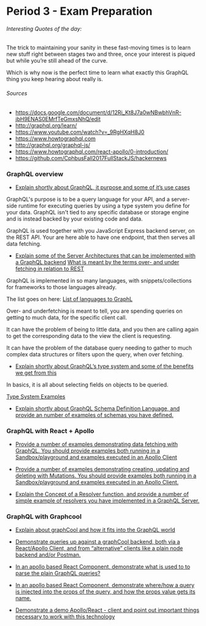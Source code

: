 # Period 3 - Exam Preparation

###### Interesting Quotes of the day:

The trick to maintaining your sanity in these fast-moving times is to learn new stuff right between stages two and three, once your interest is piqued but while you’re still ahead of the curve.

Which is why now is the perfect time to learn what exactly this GraphQL thing you keep hearing about really is.

###### Sources

- https://docs.google.com/document/d/12Ri_Kt8J7a0wNBwbhVnR-jbH9ENAS0EMrfTeGmxsNhQ/edit
- http://graphql.org/learn/
- https://www.youtube.com/watch?v=_9RgHXqH8J0
- https://www.howtographql.com
- http://graphql.org/graphql-js/
- https://www.howtographql.com/react-apollo/0-introduction/
- https://github.com/CphbusFall2017FullStackJS/hackernews



### GraphQL overview

- <u>Explain shortly about GraphQL, it purpose and some of it’s use cases</u>


GraphQL's purpose is to be a query language for your API, and a server-side runtime for executing queries by using a type system you define for your data. GraphQL isn't tied to any specific database or storage engine and is instead backed by your existing code and data.

GraphQL is used together with you JavaScript Express backend server, on the REST API. Your are here able to have one endpoint, that then serves all data fetching.



- <u>Explain some of the Server Architectures that can be implemented with a GraphQL backend</u>
  <u>What is meant by the terms over- and under fetching in relation to REST</u>


GraphQL is implemented in so many languages, with snippets/collections for frameworks to those languages already.

The list goes on here: [List of languages to GraphL](http://graphql.org/code/)

Over- and underfetching is meant to tell, you are spending queries on getting to much data, for the specific client call.

It can have the problem of being to little data, and you then are calling again to get the corresponding data to the view the client is requesting.

It can have the problem of the database query needing to gather to much complex data structures or filters upon the query, when over fetching.



- <u>Explain shortly about GraphQL’s type system and some of the benefits we get from this</u>


In basics, it is all about selecting fields on objects to be queried.

[Type System Examples](/Period%203/graphql-examples.md)





- <u>Explain shortly about GraphQL Schema Definition Language, and provide an number of examples of schemas you have defined.</u>




### GraphQL with React + Apollo

- <u>Provide a number of examples demonstrating data fetching with GraphQL. You should provide examples both running in a Sandbox/playground and examples executed in an Apollo Client</u>




- <u>Provide a number of examples demonstrating creating, updating and deleting with Mutations. You should provide examples both running in a Sandbox/playground and examples executed in an Apollo Client.</u>




- <u>Explain the Concept of a Resolver function, and provide a number of simple example of resolvers you have implemented in a GraphQL Server.</u>




### GraphQL with Graphcool

- <u>Explain about graphCool and how it fits into the GraphQL world</u>




- <u>Demonstrate queries up against a graphCool backend, both via a React/Apollo Client, and from “alternative” clients like a plain node backend and/or Postman.</u>




- <u>In an apollo based React Component, demonstrate what is used to to parse the plain GraphQL queries?</u>




- <u>In an apollo based React Component, demonstrate where/how a query is injected into the  props of the query, and how the props value gets its name.</u>




- <u>Demonstrate a demo Apollo/React - client and point out important things necessary to work with this technology</u>


